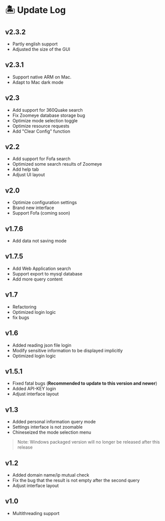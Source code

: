 # 🏝 Update Log

## v2.3.2  
- Partly english support
- Adjusted the size of the GUI

## v2.3.1
- Support native ARM on Mac.
- Adapt to Mac dark mode

## v2.3
- Add support for 360Quake search
- Fix Zoomeye database storage bug
- Optimize mode selection toggle
- Optimize resource requests
- Add "Clear Config" function

## v2.2
- Add support for Fofa search
- Optimized some search results of Zoomeye
- Add help tab
- Adjust UI layout

## v2.0
- Optimize configuration settings
- Brand new interface
- Support Fofa (coming soon)

## v1.7.6
- Add data not saving mode

## v1.7.5
- Add Web Application search
- Support export to mysql database
- Add more query content

## v1.7
- Refactoring
- Optimized login logic
- fix bugs

## v1.6
- Added reading json file login
- Modify sensitive information to be displayed implicitly
- Optimized login logic

## v1.5.1
- Fixed fatal bugs (**Recommended to update to this version and newer**)
- Added API-KEY login
- Adjust interface layout

## v1.3
- Added personal information query mode
- Settings interface is not zoomable
- Chineseized the mode selection menu
> Note: Windows packaged version will no longer be released after this release

## v1.2
- Added domain name/ip mutual check
- Fix the bug that the result is not empty after the second query
- Adjust interface layout

## v1.0
- Multithreading support